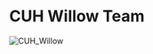 # CUH Willow Team
![CUH_Willow](https://github.com/cuhwillow/cuhwillow.github.io/images/willow.png?raw=true)

